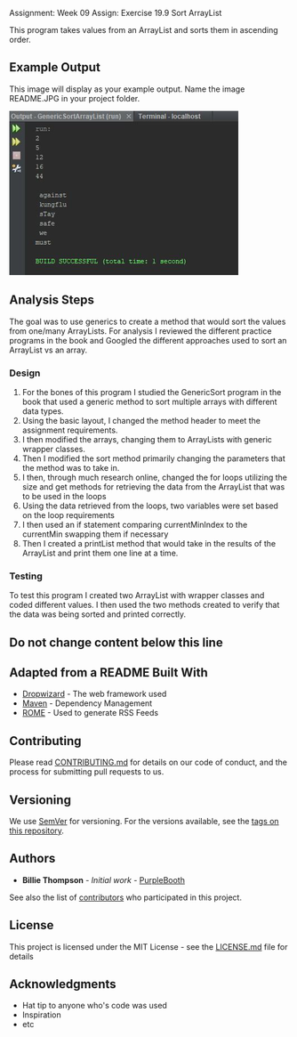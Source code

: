 Assignment: Week 09 Assign: Exercise 19.9 Sort ArrayList

This program takes values from an ArrayList and sorts them in ascending order.

## Example Output

This image will display as your example output. Name the image README.JPG in your project folder.

![Sample Output](README.JPG)

## Analysis Steps

The goal was to use generics to create a method that would sort the values from 
one/many ArrayLists. For analysis I reviewed the different practice programs in 
the book and Googled the different approaches used to sort an ArrayList vs an array.

### Design

1) For the bones of this program I studied the GenericSort program in the book that
used a generic method to sort multiple arrays with different data types.
2) Using the basic layout, I changed the method header to meet the assignment requirements.
3) I then modified the arrays, changing them to ArrayLists with generic wrapper classes.
4) Then I modified the sort method primarily changing the parameters that the method
was to take in.
5) I then, through much research online, changed the for loops utilizing the size and
get methods for retrieving the data from the ArrayList that was to be used in the loops
6) Using the data retrieved from the loops, two variables were set based on the loop requirements
7) I then used an if statement comparing currentMinIndex to the currentMin swapping them
if necessary
8) Then I created a printList method that would take in the results of the ArrayList
and print them one line at a time.

### Testing

To test this program I created two ArrayList with wrapper classes and coded different
values. I then used the two methods created to verify that the data was being sorted
and printed correctly. 

## Do not change content below this line
## Adapted from a README Built With

* [Dropwizard](http://www.dropwizard.io/1.0.2/docs/) - The web framework used
* [Maven](https://maven.apache.org/) - Dependency Management
* [ROME](https://rometools.github.io/rome/) - Used to generate RSS Feeds

## Contributing

Please read [CONTRIBUTING.md](https://gist.github.com/PurpleBooth/b24679402957c63ec426) for details on our code of conduct, and the process for submitting pull requests to us.

## Versioning

We use [SemVer](http://semver.org/) for versioning. For the versions available, see the [tags on this repository](https://github.com/your/project/tags). 

## Authors

* **Billie Thompson** - *Initial work* - [PurpleBooth](https://github.com/PurpleBooth)

See also the list of [contributors](https://github.com/your/project/contributors) who participated in this project.

## License

This project is licensed under the MIT License - see the [LICENSE.md](LICENSE.md) file for details

## Acknowledgments

* Hat tip to anyone who's code was used
* Inspiration
* etc
